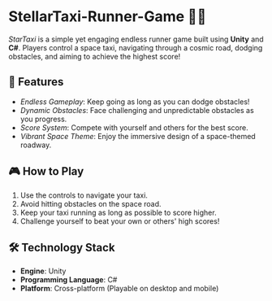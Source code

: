 # StellarTaxi-Runner-Game 🚖🌌

*StarTaxi* is a simple yet engaging endless runner game built using **Unity** and **C#**. Players control a space taxi, navigating through a cosmic road, dodging obstacles, and aiming to achieve the highest score!

## 🚀 Features
- *Endless Gameplay*: Keep going as long as you can dodge obstacles!
- *Dynamic Obstacles*: Face challenging and unpredictable obstacles as you progress.
- *Score System*: Compete with yourself and others for the best score.
- *Vibrant Space Theme*: Enjoy the immersive design of a space-themed roadway.

## 🎮 How to Play
1. Use the controls to navigate your taxi.
2. Avoid hitting obstacles on the space road.
3. Keep your taxi running as long as possible to score higher.
4. Challenge yourself to beat your own or others' high scores!

## 🛠️ Technology Stack
- **Engine**: Unity
- **Programming Language**: C#
- **Platform**: Cross-platform (Playable on desktop and mobile)

